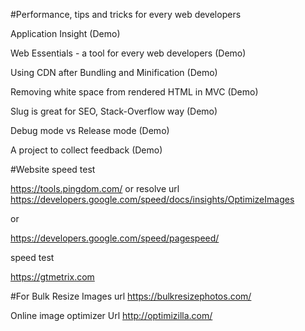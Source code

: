 #Performance, tips and tricks for every web developers

Application Insight (Demo)

Web Essentials - a tool for every web developers (Demo)

Using CDN after Bundling and Minification (Demo)

Removing white space from rendered HTML in MVC (Demo)

Slug is great for SEO, Stack-Overflow way (Demo)

Debug mode vs Release mode (Demo)

A project to collect feedback (Demo)

#Website speed test

https://tools.pingdom.com/
or resolve url
https://developers.google.com/speed/docs/insights/OptimizeImages

or 

https://developers.google.com/speed/pagespeed/

speed test

https://gtmetrix.com

#For Bulk Resize Images url
https://bulkresizephotos.com/


Online image optimizer Url
http://optimizilla.com/

